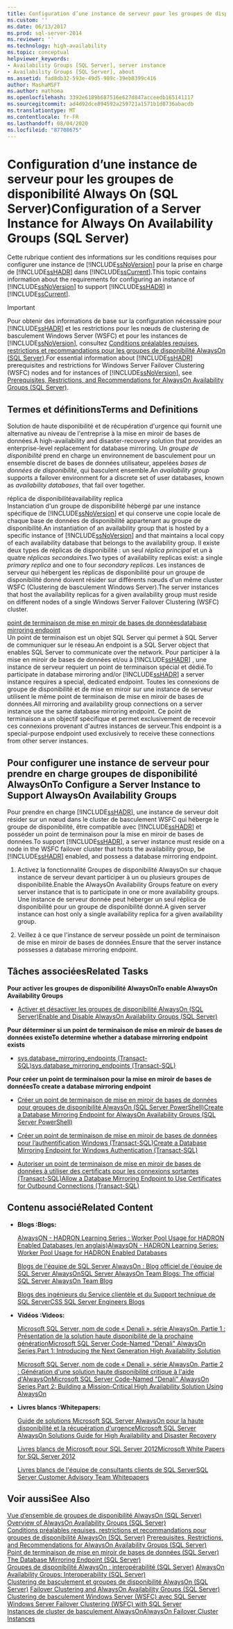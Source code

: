 ```yaml
---
title: Configuration d’une instance de serveur pour les groupes de disponibilité Always On (SQL Server) | Microsoft Docs
ms.custom: ''
ms.date: 06/13/2017
ms.prod: sql-server-2014
ms.reviewer: ''
ms.technology: high-availability
ms.topic: conceptual
helpviewer_keywords:
- Availability Groups [SQL Server], server instance
- Availability Groups [SQL Server], about
ms.assetid: fad8db32-593e-49d5-989c-39eb8399c416
author: MashaMSFT
ms.author: mathoma
ms.openlocfilehash: 3392e6189b687516e627d847acceedb165141117
ms.sourcegitcommit: ad4d92dce894592a259721a1571b1d8736abacdb
ms.translationtype: MT
ms.contentlocale: fr-FR
ms.lasthandoff: 08/04/2020
ms.locfileid: "87708675"
---
```

# <a name="configuration-of-a-server-instance-for-always-on-availability-groups-sql-server"></a><span data-ttu-id="7ddc8-102">Configuration d’une instance de serveur pour les groupes de disponibilité Always On (SQL Server)</span><span class="sxs-lookup"><span data-stu-id="7ddc8-102">Configuration of a Server Instance for Always On Availability Groups (SQL Server)</span></span>
  <span data-ttu-id="7ddc8-103">Cette rubrique contient des informations sur les conditions requises pour configurer une instance de [!INCLUDE[ssNoVersion](../../../includes/ssnoversion-md.md)] pour la prise en charge de [!INCLUDE[ssHADR](../../../includes/sshadr-md.md)] dans [!INCLUDE[ssCurrent](../../../includes/sscurrent-md.md)].</span><span class="sxs-lookup"><span data-stu-id="7ddc8-103">This topic contains information about the requirements for configuring an instance of [!INCLUDE[ssNoVersion](../../../includes/ssnoversion-md.md)] to support [!INCLUDE[ssHADR](../../../includes/sshadr-md.md)] in [!INCLUDE[ssCurrent](../../../includes/sscurrent-md.md)].</span></span>  
  
> [!IMPORTANT]  
>  <span data-ttu-id="7ddc8-104">Pour obtenir des informations de base sur la configuration nécessaire pour [!INCLUDE[ssHADR](../../../includes/sshadr-md.md)] et les restrictions pour les nœuds de clustering de basculement Windows Server (WSFC) et pour les instances de [!INCLUDE[ssNoVersion](../../../includes/ssnoversion-md.md)], consultez [Conditions préalables requises, restrictions et recommandations pour les groupes de disponibilité AlwaysOn &#40;SQL Server&#41;](prereqs-restrictions-recommendations-always-on-availability.md).</span><span class="sxs-lookup"><span data-stu-id="7ddc8-104">For essential information about [!INCLUDE[ssHADR](../../../includes/sshadr-md.md)] prerequisites and restrictions for Windows Server Failover Clustering (WSFC) nodes and for instances of [!INCLUDE[ssNoVersion](../../../includes/ssnoversion-md.md)], see [Prerequisites, Restrictions, and Recommendations for AlwaysOn Availability Groups &#40;SQL Server&#41;](prereqs-restrictions-recommendations-always-on-availability.md).</span></span>  
  
 
  
##  <a name="terms-and-definitions"></a><a name="TermsAndDefinitions"></a> <span data-ttu-id="7ddc8-105">Termes et définitions</span><span class="sxs-lookup"><span data-stu-id="7ddc8-105">Terms and Definitions</span></span>  
  
 <span data-ttu-id="7ddc8-106">Solution de haute disponibilité et de récupération d'urgence qui fournit une alternative au niveau de l'entreprise à la mise en miroir de bases de données.</span><span class="sxs-lookup"><span data-stu-id="7ddc8-106">A high-availability and disaster-recovery solution that provides an enterprise-level replacement for database mirroring.</span></span> <span data-ttu-id="7ddc8-107">Un *groupe de disponibilité* prend en charge un environnement de basculement pour un ensemble discret de bases de données utilisateur, appelées *bases de données de disponibilité*, qui basculent ensemble.</span><span class="sxs-lookup"><span data-stu-id="7ddc8-107">An *availability group* supports a failover environment for a discrete set of user databases, known as *availability databases*, that fail over together.</span></span>  
  
 <span data-ttu-id="7ddc8-108">réplica de disponibilité</span><span class="sxs-lookup"><span data-stu-id="7ddc8-108">availability replica</span></span>  
 <span data-ttu-id="7ddc8-109">Instanciation d'un groupe de disponibilité hébergé par une instance spécifique de [!INCLUDE[ssNoVersion](../../../includes/ssnoversion-md.md)] et qui conserve une copie locale de chaque base de données de disponibilité appartenant au groupe de disponibilité.</span><span class="sxs-lookup"><span data-stu-id="7ddc8-109">An instantiation of an availability group that is hosted by a specific instance of [!INCLUDE[ssNoVersion](../../../includes/ssnoversion-md.md)] and that maintains a local copy of each availability database that belongs to the availability group.</span></span> <span data-ttu-id="7ddc8-110">Il existe deux types de réplicas de disponibilité : un seul *réplica principal* et un à quatre *réplicas secondaires*.</span><span class="sxs-lookup"><span data-stu-id="7ddc8-110">Two types of availability replicas exist: a single *primary replica* and one to four *secondary replicas*.</span></span> <span data-ttu-id="7ddc8-111">Les instances de serveur qui hébergent les réplicas de disponibilité pour un groupe de disponibilité donné doivent résider sur différents nœuds d'un même cluster WSFC (Clustering de basculement Windows Server).</span><span class="sxs-lookup"><span data-stu-id="7ddc8-111">The server instances that host the availability replicas for a given availability group must reside on different nodes of a single Windows Server Failover Clustering (WSFC) cluster.</span></span>  
  
 [<span data-ttu-id="7ddc8-112">point de terminaison de mise en miroir de bases de données</span><span class="sxs-lookup"><span data-stu-id="7ddc8-112">database mirroring endpoint</span></span>](../../database-mirroring/the-database-mirroring-endpoint-sql-server.md)  
 <span data-ttu-id="7ddc8-113">Un point de terminaison est un objet SQL Server qui permet à SQL Server de communiquer sur le réseau.</span><span class="sxs-lookup"><span data-stu-id="7ddc8-113">An endpoint is a SQL Server object that enables SQL Server to communicate over the network.</span></span> <span data-ttu-id="7ddc8-114">Pour participer à la mise en miroir de bases de données et/ou à [!INCLUDE[ssHADR](../../../includes/sshadr-md.md)] , une instance de serveur requiert un point de terminaison spécial et dédié.</span><span class="sxs-lookup"><span data-stu-id="7ddc8-114">To participate in database mirroring and/or [!INCLUDE[ssHADR](../../../includes/sshadr-md.md)] a server instance requires a special, dedicated endpoint.</span></span> <span data-ttu-id="7ddc8-115">Toutes les connexions de groupe de disponibilité et de mise en miroir sur une instance de serveur utilisent le même point de terminaison de mise en miroir de bases de données.</span><span class="sxs-lookup"><span data-stu-id="7ddc8-115">All mirroring and availability group connections on a server instance use the same database mirroring endpoint.</span></span> <span data-ttu-id="7ddc8-116">Ce point de terminaison a un objectif spécifique et permet exclusivement de recevoir ces connexions provenant d'autres instances de serveur.</span><span class="sxs-lookup"><span data-stu-id="7ddc8-116">This endpoint is a special-purpose endpoint used exclusively to receive these connections from other server instances.</span></span>  
  
##  <a name="to-configure-a-server-instance-to-support-alwayson-availability-groups"></a><a name="ConfigSI"></a><span data-ttu-id="7ddc8-117">Pour configurer une instance de serveur pour prendre en charge groupes de disponibilité AlwaysOn</span><span class="sxs-lookup"><span data-stu-id="7ddc8-117">To Configure a Server Instance to Support AlwaysOn Availability Groups</span></span>  
 <span data-ttu-id="7ddc8-118">Pour prendre en charge [!INCLUDE[ssHADR](../../../includes/sshadr-md.md)], une instance de serveur doit résider sur un nœud dans le cluster de basculement WSFC qui héberge le groupe de disponibilité, être compatible avec [!INCLUDE[ssHADR](../../../includes/sshadr-md.md)] et posséder un point de terminaison pour la mise en miroir de bases de données.</span><span class="sxs-lookup"><span data-stu-id="7ddc8-118">To support [!INCLUDE[ssHADR](../../../includes/sshadr-md.md)], a server instance must reside on a node in the WSFC failover cluster that hosts the availability group, be [!INCLUDE[ssHADR](../../../includes/sshadr-md.md)] enabled, and possess a database mirroring endpoint.</span></span>  
  
1.  <span data-ttu-id="7ddc8-119">Activez la fonctionnalité Groupes de disponibilité AlwaysOn sur chaque instance de serveur devant participer à un ou plusieurs groupes de disponibilité.</span><span class="sxs-lookup"><span data-stu-id="7ddc8-119">Enable the AlwaysOn Availability Groups feature on every server instance that is to participate in one or more availability groups.</span></span> <span data-ttu-id="7ddc8-120">Une instance de serveur donnée peut héberger un seul réplica de disponibilité pour un groupe de disponibilité donné.</span><span class="sxs-lookup"><span data-stu-id="7ddc8-120">A given server instance can host only a single availability replica for a given availability group.</span></span>  
  
2.  <span data-ttu-id="7ddc8-121">Veillez à ce que l'instance de serveur possède un point de terminaison de mise en miroir de bases de données.</span><span class="sxs-lookup"><span data-stu-id="7ddc8-121">Ensure that the server instance possesses a database mirroring endpoint.</span></span>  
  
##  <a name="related-tasks"></a><a name="RelatedTasks"></a> <span data-ttu-id="7ddc8-122">Tâches associées</span><span class="sxs-lookup"><span data-stu-id="7ddc8-122">Related Tasks</span></span>  
 <span data-ttu-id="7ddc8-123">**Pour activer les groupes de disponibilité AlwaysOn**</span><span class="sxs-lookup"><span data-stu-id="7ddc8-123">**To enable AlwaysOn Availability Groups**</span></span>  
  
-   [<span data-ttu-id="7ddc8-124">Activer et désactiver les groupes de disponibilité AlwaysOn &#40;SQL Server&#41;</span><span class="sxs-lookup"><span data-stu-id="7ddc8-124">Enable and Disable AlwaysOn Availability Groups &#40;SQL Server&#41;</span></span>](enable-and-disable-always-on-availability-groups-sql-server.md)  
  
 <span data-ttu-id="7ddc8-125">**Pour déterminer si un point de terminaison de mise en miroir de bases de données existe**</span><span class="sxs-lookup"><span data-stu-id="7ddc8-125">**To determine whether a database mirroring endpoint exists**</span></span>  
  
-   [<span data-ttu-id="7ddc8-126">sys.database_mirroring_endpoints &#40;Transact-SQL&#41;</span><span class="sxs-lookup"><span data-stu-id="7ddc8-126">sys.database_mirroring_endpoints &#40;Transact-SQL&#41;</span></span>](/sql/relational-databases/system-catalog-views/sys-database-mirroring-endpoints-transact-sql)  
  
 <span data-ttu-id="7ddc8-127">**Pour créer un point de terminaison pour la mise en miroir de bases de données**</span><span class="sxs-lookup"><span data-stu-id="7ddc8-127">**To create a database mirroring endpoint**</span></span>  
  
-   [<span data-ttu-id="7ddc8-128">Créer un point de terminaison de mise en miroir de bases de données pour groupes de disponibilité AlwaysOn &#40;SQL Server PowerShell&#41;</span><span class="sxs-lookup"><span data-stu-id="7ddc8-128">Create a Database Mirroring Endpoint for AlwaysOn Availability Groups &#40;SQL Server PowerShell&#41;</span></span>](database-mirroring-always-on-availability-groups-powershell.md)  
  
-   [<span data-ttu-id="7ddc8-129">Créer un point de terminaison de mise en miroir de bases de données pour l’authentification Windows &#40;Transact-SQL&#41;</span><span class="sxs-lookup"><span data-stu-id="7ddc8-129">Create a Database Mirroring Endpoint for Windows Authentication &#40;Transact-SQL&#41;</span></span>](../../database-mirroring/create-a-database-mirroring-endpoint-for-windows-authentication-transact-sql.md)  
  
-   [<span data-ttu-id="7ddc8-130">Autoriser un point de terminaison de mise en miroir de bases de données à utiliser des certificats pour les connexions sortantes &#40;Transact-SQL&#41;</span><span class="sxs-lookup"><span data-stu-id="7ddc8-130">Allow a Database Mirroring Endpoint to Use Certificates for Outbound Connections &#40;Transact-SQL&#41;</span></span>](../../database-mirroring/database-mirroring-use-certificates-for-outbound-connections.md)  
  
##  <a name="related-content"></a><a name="RelatedContent"></a> <span data-ttu-id="7ddc8-131">Contenu associé</span><span class="sxs-lookup"><span data-stu-id="7ddc8-131">Related Content</span></span>  
  
-   <span data-ttu-id="7ddc8-132">**Blogs :**</span><span class="sxs-lookup"><span data-stu-id="7ddc8-132">**Blogs:**</span></span>  
  
     [<span data-ttu-id="7ddc8-133">AlwaysON - HADRON Learning Series : Worker Pool Usage for HADRON Enabled Databases (en anglais)</span><span class="sxs-lookup"><span data-stu-id="7ddc8-133">AlwaysON - HADRON Learning Series: Worker Pool Usage for HADRON Enabled Databases</span></span>](https://blogs.msdn.com/b/psssql/archive/2012/05/17/alwayson-hadron-learning-series-worker-pool-usage-for-hadron-enabled-databases.aspx)  
  
     [<span data-ttu-id="7ddc8-134">Blogs de l'équipe de SQL Server AlwaysOn : Blog officiel de l'équipe de SQL Server AlwaysOn</span><span class="sxs-lookup"><span data-stu-id="7ddc8-134">SQL Server AlwaysOn Team Blogs: The official SQL Server AlwaysOn Team Blog</span></span>](https://blogs.msdn.com/b/sqlalwayson/)  
  
     [<span data-ttu-id="7ddc8-135">Blogs des ingénieurs du Service clientèle et du Support technique de SQL Server</span><span class="sxs-lookup"><span data-stu-id="7ddc8-135">CSS SQL Server Engineers Blogs</span></span>](https://blogs.msdn.com/b/psssql/)  
  
-   <span data-ttu-id="7ddc8-136">**Vidéos :**</span><span class="sxs-lookup"><span data-stu-id="7ddc8-136">**Videos:**</span></span>  
  
     [<span data-ttu-id="7ddc8-137">Microsoft SQL Server, nom de code « Denali », série AlwaysOn, Partie 1 : Présentation de la solution haute disponibilité de la prochaine génération</span><span class="sxs-lookup"><span data-stu-id="7ddc8-137">Microsoft SQL Server Code-Named "Denali" AlwaysOn Series,Part 1: Introducing the Next Generation High Availability Solution</span></span>](https://channel9.msdn.com/Events/TechEd/NorthAmerica/2011/DBI302)  
  
     [<span data-ttu-id="7ddc8-138">Microsoft SQL Server, nom de code « Denali », série AlwaysOn, Partie 2 : Génération d'une solution haute disponibilité critique à l'aide d'AlwaysOn</span><span class="sxs-lookup"><span data-stu-id="7ddc8-138">Microsoft SQL Server Code-Named "Denali" AlwaysOn Series,Part 2: Building a Mission-Critical High Availability Solution Using AlwaysOn</span></span>](https://channel9.msdn.com/Events/TechEd/NorthAmerica/2011/DBI404)  
  
-   <span data-ttu-id="7ddc8-139">**Livres blancs :**</span><span class="sxs-lookup"><span data-stu-id="7ddc8-139">**Whitepapers:**</span></span>  
  
     [<span data-ttu-id="7ddc8-140">Guide de solutions Microsoft SQL Server AlwaysOn pour la haute disponibilité et la récupération d'urgence</span><span class="sxs-lookup"><span data-stu-id="7ddc8-140">Microsoft SQL Server AlwaysOn Solutions Guide for High Availability and Disaster Recovery</span></span>](https://go.microsoft.com/fwlink/?LinkId=227600)  
  
     [<span data-ttu-id="7ddc8-141">Livres blancs de Microsoft pour SQL Server 2012</span><span class="sxs-lookup"><span data-stu-id="7ddc8-141">Microsoft White Papers for SQL Server 2012</span></span>](https://msdn.microsoft.com/library/hh403491.aspx)  
  
     [<span data-ttu-id="7ddc8-142">Livres blancs de l'équipe de consultants clients de SQL Server</span><span class="sxs-lookup"><span data-stu-id="7ddc8-142">SQL Server Customer Advisory Team Whitepapers</span></span>](http://sqlcat.com/)  
  
## <a name="see-also"></a><span data-ttu-id="7ddc8-143">Voir aussi</span><span class="sxs-lookup"><span data-stu-id="7ddc8-143">See Also</span></span>  
 <span data-ttu-id="7ddc8-144">[Vue d’ensemble de groupes de disponibilité AlwaysOn &#40;SQL Server&#41;](overview-of-always-on-availability-groups-sql-server.md) </span><span class="sxs-lookup"><span data-stu-id="7ddc8-144">[Overview of AlwaysOn Availability Groups &#40;SQL Server&#41;](overview-of-always-on-availability-groups-sql-server.md) </span></span>  
 <span data-ttu-id="7ddc8-145">[Conditions préalables requises, restrictions et recommandations pour groupes de disponibilité AlwaysOn &#40;SQL Server&#41;](prereqs-restrictions-recommendations-always-on-availability.md) </span><span class="sxs-lookup"><span data-stu-id="7ddc8-145">[Prerequisites, Restrictions, and Recommendations for AlwaysOn Availability Groups &#40;SQL Server&#41;](prereqs-restrictions-recommendations-always-on-availability.md) </span></span>  
 <span data-ttu-id="7ddc8-146">[Point de terminaison de mise en miroir de bases de données &#40;SQL Server&#41;](../../database-mirroring/the-database-mirroring-endpoint-sql-server.md) </span><span class="sxs-lookup"><span data-stu-id="7ddc8-146">[The Database Mirroring Endpoint &#40;SQL Server&#41;](../../database-mirroring/the-database-mirroring-endpoint-sql-server.md) </span></span>  
 <span data-ttu-id="7ddc8-147">[Groupes de disponibilité AlwaysOn : interopérabilité (SQL Server)](always-on-availability-groups-interoperability-sql-server.md) </span><span class="sxs-lookup"><span data-stu-id="7ddc8-147">[AlwaysOn Availability Groups: Interoperability (SQL Server)](always-on-availability-groups-interoperability-sql-server.md) </span></span>  
 <span data-ttu-id="7ddc8-148">[Clustering de basculement et groupes de disponibilité AlwaysOn &#40;SQL Server&#41;](failover-clustering-and-always-on-availability-groups-sql-server.md) </span><span class="sxs-lookup"><span data-stu-id="7ddc8-148">[Failover Clustering and AlwaysOn Availability Groups &#40;SQL Server&#41;](failover-clustering-and-always-on-availability-groups-sql-server.md) </span></span>  
 <span data-ttu-id="7ddc8-149">[Clustering de basculement Windows Server &#40;WSFC&#41; avec SQL Server](../../../sql-server/failover-clusters/windows/windows-server-failover-clustering-wsfc-with-sql-server.md) </span><span class="sxs-lookup"><span data-stu-id="7ddc8-149">[Windows Server Failover Clustering &#40;WSFC&#41; with SQL Server](../../../sql-server/failover-clusters/windows/windows-server-failover-clustering-wsfc-with-sql-server.md) </span></span>  
 [<span data-ttu-id="7ddc8-150">Instances de cluster de basculement AlwaysOn</span><span class="sxs-lookup"><span data-stu-id="7ddc8-150">AlwaysOn Failover Cluster Instances</span></span>](../../../sql-server/failover-clusters/windows/always-on-failover-cluster-instances-sql-server.md)  
  
